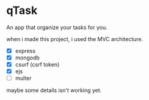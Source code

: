 # qTask
An app that organize your tasks for you.

when i made this project, i used the MVC architecture.

- [x] express
- [x] mongodb
- [x] csurf (csrf token)
- [x] ejs
- [ ] multer

maybe some details isn't working yet.
